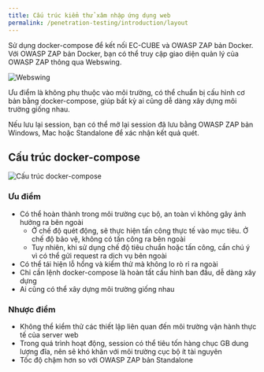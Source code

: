 ```yaml
---
title: Cấu trúc kiểm thử xâm nhập ứng dụng web
permalink: /penetration-testing/introduction/layout
---
```

Sử dụng docker-compose để kết nối EC-CUBE và OWASP ZAP bản Docker.
Với OWASP ZAP bản Docker, bạn có thể truy cập giao diện quản lý của OWASP ZAP thông qua Webswing.

![Webswing](/doc4-ec-cube-vn/images/penetration-testing/introduction_layout_webswing.png)

Ưu điểm là không phụ thuộc vào môi trường, có thể chuẩn bị cấu hình cơ bản bằng docker-compose, giúp bất kỳ ai cũng dễ dàng xây dựng môi trường giống nhau.

Nếu lưu lại session, bạn có thể mở lại session đã lưu bằng OWASP ZAP bản Windows, Mac hoặc Standalone để xác nhận kết quả quét.

## Cấu trúc docker-compose

![Cấu trúc docker-compose](https://www.plantuml.com/plantuml/proxy?fmt=svg&src=https://raw.githubusercontent.com/EC-CUBE/doc4.ec-cube.net/master/uml/introduction_layout.puml)

### Ưu điểm

- Có thể hoàn thành trong môi trường cục bộ, an toàn vì không gây ảnh hưởng ra bên ngoài
  - Ở chế độ quét động, sẽ thực hiện tấn công thực tế vào mục tiêu. Ở chế độ bảo vệ, không có tấn công ra bên ngoài
  - Tuy nhiên, khi sử dụng chế độ tiêu chuẩn hoặc tấn công, cần chú ý vì có thể gửi request ra dịch vụ bên ngoài
- Có thể tái hiện lỗ hổng và kiểm thử mà không lo rò rỉ ra ngoài
- Chỉ cần lệnh docker-compose là hoàn tất cấu hình ban đầu, dễ dàng xây dựng
- Ai cũng có thể xây dựng môi trường giống nhau

### Nhược điểm

- Không thể kiểm thử các thiết lập liên quan đến môi trường vận hành thực tế của server web
- Trong quá trình hoạt động, session có thể tiêu tốn hàng chục GB dung lượng đĩa, nên sẽ khó khăn với môi trường cục bộ ít tài nguyên
- Tốc độ chậm hơn so với OWASP ZAP bản Standalone

